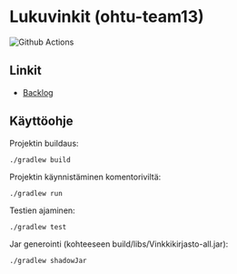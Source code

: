 # Lukuvinkit (ohtu-team13)
![Github Actions](https://github.com/gitblast/ohtu-team13/workflows/Java%20CI%20with%20Gradle/badge.svg)

## Linkit
- [Backlog](https://github.com/gitblast/ohtu-team13/projects/1)

## Käyttöohje

Projektin buildaus:

`./gradlew build`

Projektin käynnistäminen komentoriviltä:

`./gradlew run`

Testien ajaminen:

`./gradlew test`

Jar generointi (kohteeseen build/libs/Vinkkikirjasto-all.jar):

`./gradlew shadowJar`

